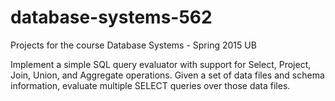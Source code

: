 # database-systems-562
Projects for the course Database Systems - Spring 2015 UB

Implement a simple SQL query evaluator with support for Select, Project, Join, Union, and Aggregate operations.
Given a set of data files and schema information, evaluate multiple SELECT queries over those data files.
